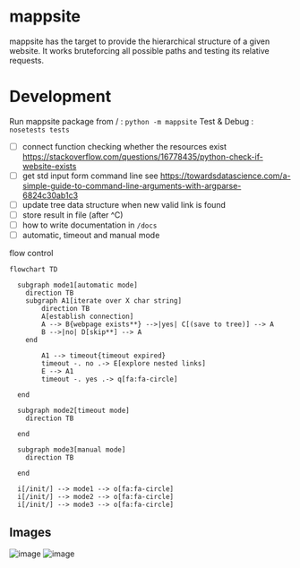 # mappsite

mappsite has the target to provide the hierarchical structure of a given website. It works bruteforcing all possible paths and testing its relative requests. 

# Development 
Run mappsite package from / : `python -m mappsite`
Test & Debug : `nosetests tests`

- [ ] connect function checking whether the resources exist https://stackoverflow.com/questions/16778435/python-check-if-website-exists
- [ ] get std input form command line see https://towardsdatascience.com/a-simple-guide-to-command-line-arguments-with-argparse-6824c30ab1c3
- [ ] update tree data structure when new valid link is found
- [ ] store result in file (after ^C)
- [ ] how to write documentation in `/docs` 
- [ ] automatic, timeout and manual mode

flow control
```mermaid
flowchart TD

  subgraph mode1[automatic mode]
    direction TB
    subgraph A1[iterate over X char string]
        direction TB
        A[establish connection]
      	A --> B{webpage exists**} -->|yes| C[(save to tree)] --> A
      	B -->|no| D[skip**] --> A
    end

        A1 --> timeout{timeout expired}
        timeout -. no .-> E[explore nested links]
        E --> A1
        timeout -. yes .-> q[fa:fa-circle]

  end

  subgraph mode2[timeout mode]
    direction TB

  end

  subgraph mode3[manual mode]
    direction TB

  end

  i[/init/] --> mode1 --> o[fa:fa-circle]
  i[/init/] --> mode2 --> o[fa:fa-circle]
  i[/init/] --> mode3 --> o[fa:fa-circle]
```

## Images
[comment]: <> (hahaha)
![image]()
![image]()





